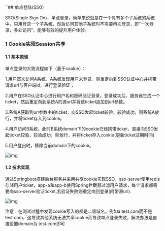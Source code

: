 ``## 单点登陆(SSO)

SSO(Single Sign On)，单点登录，简单来说就是在一个具有多个子系统的系统中，只用登录一个子系统，然后访问其他子系统时不需要再次登录，即“一次登录，多处访问”，能够有效的提升用户体验。

### 1 Cookie实现Session共享

#### 1.1 基本原理

单点登录的大致流程如下（基于cookie）：

1.用户首次访问A系统，A系统发现用户未登录，则重定向到SSO认证中心并携带请求url与客户端id，进行登录验证；

2.用户在SSO认证中心进行用户名和密码验证登录，登录成功后，服务器生成一个ticket，然后重定向到系统A的源url并将该ticket追加到url参数。

3.系统A获取到url参数中的ticket，向SSO发起ticket较验，较验成功，则系统A放行，并将ticket存入到cookie。

4.用户访问B系统，此时B系统domain下的cookie已经携带ticket，直接向SSO发起ticket较验，较验成功，则放行，并将ticket存入cookie(更新ticket过期时间)

5.用户登出时，移除当前domain下的cookie。

![img](https://images.gitee.com/uploads/images/2019/0526/204538_51472438_1537128.png)

#### 1.2 技术实现

通过Springboot搭建后台服务并采用共享cookie实现SSO，sso-server使用redis存储用户ticket，app-a和app-b使用Spring拦截器过滤用户请求，每个请求都需要向sso-server验证ticket,若验证失败则重定向到登录(附带源url).

![img](https://images.gitee.com/uploads/images/2019/0526/204538_3d77aa5a_1537128.png)

注意：在测试过程中发现cookie写入的都是二级域名，例如a.test.com而不是test.com，这导致其他系统无法共享cookie而导致单点登录失败，解决办法是直接设置domain为.test.com即可